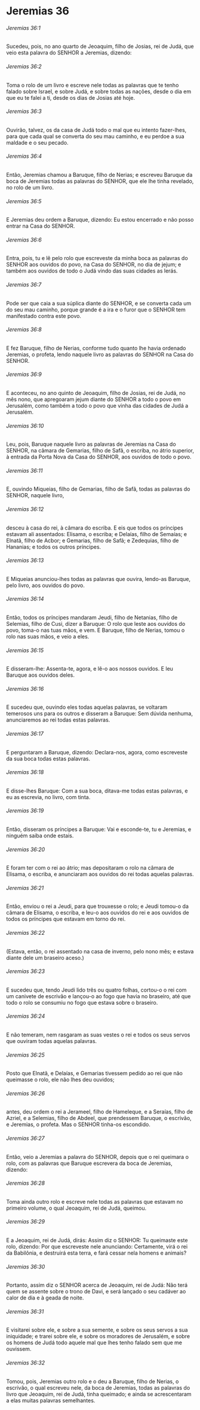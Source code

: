 # Jeremias 36

###### Jeremias 36:1

Sucedeu, pois, no ano quarto de Jeoaquim, filho de Josias, rei de Judá, que veio esta palavra do SENHOR a Jeremias, dizendo:

###### Jeremias 36:2

Toma o rolo de um livro e escreve nele todas as palavras que te tenho falado sobre Israel, e sobre Judá, e sobre todas as nações, desde o dia em que eu te falei a ti, desde os dias de Josias até hoje.

###### Jeremias 36:3

Ouvirão, talvez, os da casa de Judá todo o mal que eu intento fazer-lhes, para que cada qual se converta do seu mau caminho, e eu perdoe a sua maldade e o seu pecado.

###### Jeremias 36:4

Então, Jeremias chamou a Baruque, filho de Nerias; e escreveu Baruque da boca de Jeremias todas as palavras do SENHOR, que ele lhe tinha revelado, no rolo de um livro.

###### Jeremias 36:5

E Jeremias deu ordem a Baruque, dizendo: Eu estou encerrado e não posso entrar na Casa do SENHOR.

###### Jeremias 36:6

Entra, pois, tu e lê pelo rolo que escreveste da minha boca as palavras do SENHOR aos ouvidos do povo, na Casa do SENHOR, no dia de jejum; e também aos ouvidos de todo o Judá vindo das suas cidades as lerás.

###### Jeremias 36:7

Pode ser que caia a sua súplica diante do SENHOR, e se converta cada um do seu mau caminho, porque grande é a ira e o furor que o SENHOR tem manifestado contra este povo.

###### Jeremias 36:8

E fez Baruque, filho de Nerias, conforme tudo quanto lhe havia ordenado Jeremias, o profeta, lendo naquele livro as palavras do SENHOR na Casa do SENHOR.

###### Jeremias 36:9

E aconteceu, no ano quinto de Jeoaquim, filho de Josias, rei de Judá, no mês nono, que apregoaram jejum diante do SENHOR a todo o povo em Jerusalém, como também a todo o povo que vinha das cidades de Judá a Jerusalém.

###### Jeremias 36:10

Leu, pois, Baruque naquele livro as palavras de Jeremias na Casa do SENHOR, na câmara de Gemarias, filho de Safã, o escriba, no átrio superior, à entrada da Porta Nova da Casa do SENHOR, aos ouvidos de todo o povo.

###### Jeremias 36:11

E, ouvindo Miqueias, filho de Gemarias, filho de Safã, todas as palavras do SENHOR, naquele livro,

###### Jeremias 36:12

desceu à casa do rei, à câmara do escriba. E eis que todos os príncipes estavam ali assentados: Elisama, o escriba; e Delaías, filho de Semaías; e Elnatã, filho de Acbor; e Gemarias, filho de Safã; e Zedequias, filho de Hananias; e todos os outros príncipes.

###### Jeremias 36:13

E Miqueias anunciou-lhes todas as palavras que ouvira, lendo-as Baruque, pelo livro, aos ouvidos do povo.

###### Jeremias 36:14

Então, todos os príncipes mandaram Jeudi, filho de Netanias, filho de Selemias, filho de Cusi, dizer a Baruque: O rolo que leste aos ouvidos do povo, toma-o nas tuas mãos, e vem. E Baruque, filho de Nerias, tomou o rolo nas suas mãos, e veio a eles.

###### Jeremias 36:15

E disseram-lhe: Assenta-te, agora, e lê-o aos nossos ouvidos. E leu Baruque aos ouvidos deles.

###### Jeremias 36:16

E sucedeu que, ouvindo eles todas aquelas palavras, se voltaram temerosos uns para os outros e disseram a Baruque: Sem dúvida nenhuma, anunciaremos ao rei todas estas palavras.

###### Jeremias 36:17

E perguntaram a Baruque, dizendo: Declara-nos, agora, como escreveste da sua boca todas estas palavras.

###### Jeremias 36:18

E disse-lhes Baruque: Com a sua boca, ditava-me todas estas palavras, e eu as escrevia, no livro, com tinta.

###### Jeremias 36:19

Então, disseram os príncipes a Baruque: Vai e esconde-te, tu e Jeremias, e ninguém saiba onde estais.

###### Jeremias 36:20

E foram ter com o rei ao átrio; mas depositaram o rolo na câmara de Elisama, o escriba, e anunciaram aos ouvidos do rei todas aquelas palavras.

###### Jeremias 36:21

Então, enviou o rei a Jeudi, para que trouxesse o rolo; e Jeudi tomou-o da câmara de Elisama, o escriba, e leu-o aos ouvidos do rei e aos ouvidos de todos os príncipes que estavam em torno do rei.

###### Jeremias 36:22

(Estava, então, o rei assentado na casa de inverno, pelo nono mês; e estava diante dele um braseiro aceso.)

###### Jeremias 36:23

E sucedeu que, tendo Jeudi lido três ou quatro folhas, cortou-o o rei com um canivete de escrivão e lançou-o ao fogo que havia no braseiro, até que todo o rolo se consumiu no fogo que estava sobre o braseiro.

###### Jeremias 36:24

E não temeram, nem rasgaram as suas vestes o rei e todos os seus servos que ouviram todas aquelas palavras.

###### Jeremias 36:25

Posto que Elnatã, e Delaías, e Gemarias tivessem pedido ao rei que não queimasse o rolo, ele não lhes deu ouvidos;

###### Jeremias 36:26

antes, deu ordem o rei a Jerameel, filho de Hameleque, e a Seraías, filho de Azriel, e a Selemias, filho de Abdeel, que prendessem Baruque, o escrivão, e Jeremias, o profeta. Mas o SENHOR tinha-os escondido.

###### Jeremias 36:27

Então, veio a Jeremias a palavra do SENHOR, depois que o rei queimara o rolo, com as palavras que Baruque escrevera da boca de Jeremias, dizendo:

###### Jeremias 36:28

Toma ainda outro rolo e escreve nele todas as palavras que estavam no primeiro volume, o qual Jeoaquim, rei de Judá, queimou.

###### Jeremias 36:29

E a Jeoaquim, rei de Judá, dirás: Assim diz o SENHOR: Tu queimaste este rolo, dizendo: Por que escreveste nele anunciando: Certamente, virá o rei da Babilônia, e destruirá esta terra, e fará cessar nela homens e animais?

###### Jeremias 36:30

Portanto, assim diz o SENHOR acerca de Jeoaquim, rei de Judá: Não terá quem se assente sobre o trono de Davi, e será lançado o seu cadáver ao calor de dia e à geada de noite.

###### Jeremias 36:31

E visitarei sobre ele, e sobre a sua semente, e sobre os seus servos a sua iniquidade; e trarei sobre ele, e sobre os moradores de Jerusalém, e sobre os homens de Judá todo aquele mal que lhes tenho falado sem que me ouvissem.

###### Jeremias 36:32

Tomou, pois, Jeremias outro rolo e o deu a Baruque, filho de Nerias, o escrivão, o qual escreveu nele, da boca de Jeremias, todas as palavras do livro que Jeoaquim, rei de Judá, tinha queimado; e ainda se acrescentaram a elas muitas palavras semelhantes.


